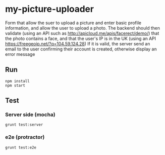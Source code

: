 # my-picture-uploader
Form that allow the suer to upload a picture and enter basic profile information, and allow the user to upload a photo. 
The backend should then validate (using an API such as http://apicloud.me/apis/facerect/demo/) that the photo contains a face, and that the user's IP is in the UK (using an API https://freegeoip.net/?q=104.59.124.28)
If it is valid, the server send an email to the user confirming their account is created, otherwise display an error message

## Run
    npm install
    npm start
    
## Test
### Server side (mocha)
    grunt test:server
    
### e2e (protractor)
    grunt test:e2e
  
